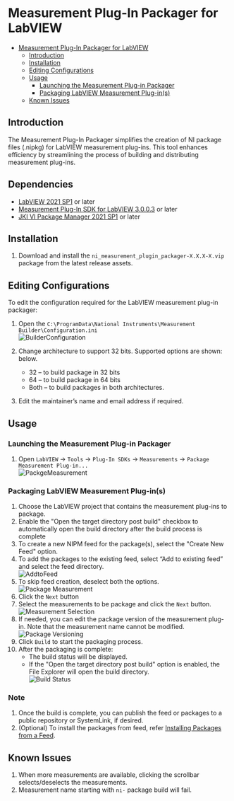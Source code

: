 # Measurement Plug-In Packager for LabVIEW

- [Measurement Plug-In Packager for LabVIEW](#measurement-plug-in-packager-for-labview)
  - [Introduction](#introduction)
  - [Installation](#installation)
  - [Editing Configurations](#editing-configurations)
  - [Usage](#usage)
    - [Launching the Measurement Plug-in Packager](#launching-the-measurement-plug-in-packager)
    - [Packaging LabVIEW Measurement Plug-in(s)](#packaging-labview-measurement-plug-ins)
  - [Known Issues](#known-issues)

## Introduction

The Measurement Plug-In Packager simplifies the creation of NI package files (.nipkg) for LabVIEW measurement plug-ins. This tool enhances efficiency by streamlining the process of building and distributing measurement plug-ins.

## Dependencies

- [LabVIEW 2021 SP1](https://www.ni.com/en/support/downloads/software-products/download.labview.html#443865)  or later
- [Measurement Plug-In SDK for LabVIEW 3.0.0.3](https://github.com/ni/measurement-plugin-labview/releases/tag/v3.0.0.3) or later
- [JKI VI Package Manager 2021 SP1](https://www.ni.com/en/support/downloads/tools-network/download.jki-vi-package-manager.html#443251) or later

## Installation

1. Download and install the `ni_measurement_plugin_packager-X.X.X-X.vip` package from the latest release assets.

## Editing Configurations

To edit the configuration required for the LabVIEW measurement plug-in packager:

1. Open the `C:\ProgramData\National Instruments\Measurement
Builder\Configuration.ini`  
    ![BuilderConfiguration](./docs/Measurement%20Builder%20HLD/BuilderConfiguration.png)

2. Change architecture to support 32 bits. Supported options are shown:
below.
    - 32 – to build package in 32 bits
    - 64 – to build package in 64 bits
    - Both – to build packages in both architectures.
3. Edit the maintainer’s name and email address if required.

## Usage

### Launching the Measurement Plug-in Packager

1. Open `LabVIEW` → `Tools` → `Plug-In SDKs` → `Measurements` → `Package Measurement Plug-in...`  
    ![PackgeMeasurement](./docs/Measurement%20Builder%20HLD/PackageMeasurement.png)

### Packaging LabVIEW Measurement Plug-in(s)

1. Choose the LabVIEW project that contains the measurement plug-ins to package.
2. Enable the "Open the target directory post build" checkbox to automatically open the build directory after the build process is complete
3. To create a new NIPM feed for the package(s), select the "Create New Feed" option.
4. To add the packages to the existing feed, select “Add to existing feed” and select the feed directory.  
    ![AddtoFeed](./docs/Measurement%20Builder%20HLD/AddtoFeed.png)
5. To skip feed creation, deselect both the options.  
    ![Package Measurement](./docs/Measurement%20Builder%20HLD/PackageMeasurement.png)
6. Click the `Next` button
7. Select the measurements to be package and click the `Next` button.  
    ![Measurement Selection](./docs/Measurement%20Builder%20HLD/Measurement_Selection.png)
8. If needed, you can edit the package version of the measurement plug-in. Note that the measurement name cannot be modified.  
    ![Package Versioning](./docs/Measurement%20Builder%20HLD/Package_Versioning.png)
9. Click `Build` to start the packaging process.
10. After the packaging is complete:
    - The build status will be displayed.
    - If the "Open the target directory post build" option is enabled, the File Explorer will open the build directory.  
    ![Build Status](./docs/Measurement%20Builder%20HLD/Build_Status.png)

### Note

1. Once the build is complete, you can publish the feed or packages to a public repository or SystemLink, if desired.
1. (Optional) To install the packages from feed, refer [Installing Packages from a Feed](https://www.ni.com/docs/en-US/bundle/package-manager/page/install-packages-from-feed.html#:~:text=In%20the%20Add%20feed%20dialog,to%20view%20all%20available%20packages).

## Known Issues

1. When more measurements are available, clicking the scrollbar selects/deselects the measurements.
2. Measurement name starting with `ni-` package build will fail.
